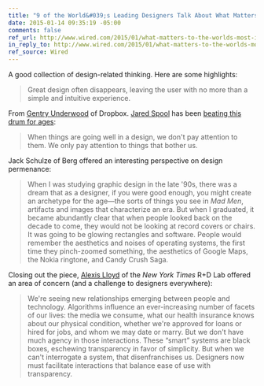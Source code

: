 ```yaml
---
title: "9 of the World&#039;s Leading Designers Talk About What Matters Now"
date: 2015-01-14 09:35:19 -05:00
comments: false
ref_url: http://www.wired.com/2015/01/what-matters-to-the-worlds-most-important-designers/
in_reply_to: http://www.wired.com/2015/01/what-matters-to-the-worlds-most-important-designers/
ref_source: Wired
---
```


A good collection of design-related thinking. Here are some highlights:

> Great design often disappears, leaving the user with no more than a simple and intuitive experience.

From [Gentry Underwood](https://twitter.com/gentry) of Dropbox. [Jared Spool](https://twitter.com/jmspool) has been [beating this drum for ages](https://articles.uie.com/experiencedesign/):

> When things are going well in a design, we don't pay attention to them. We only pay attention to things that bother us.

Jack Schulze of Berg offered an interesting perspective on design permenance:

> When I was studying graphic design in the late '90s, there was a dream that as a designer, if you were good enough, you might create an archetype for the age—the sorts of things you see in <cite class="movie">Mad Men</cite>, artifacts and images that characterize an era. But when I graduated, it became abundantly clear that when people looked back on the decade to come, they would not be looking at record covers or chairs. It was going to be glowing rectangles and software. People would remember the aesthetics and noises of operating systems, the first time they pinch-zoomed something, the aesthetics of Google Maps, the Nokia ringtone, and Candy Crush Saga.

Closing out the piece, [Alexis Lloyd](https://twitter.com/alexislloyd) of the <cite>New York Times</cite> R+D Lab offered an area of concern (and a challenge to designers everywhere):

> We're seeing new relationships emerging between people and technology. Algorithms influence an ever-increasing number of facets of our lives: the media we consume, what our health insurance knows about our physical condition, whether we're approved for loans or hired for jobs, and whom we may date or marry. But we don't have much agency in those interactions. These “smart” systems are black boxes, eschewing transparency in favor of simplicity. But when we can't interrogate a system, that disenfranchises us. Designers now must facilitate interactions that balance ease of use with transparency.